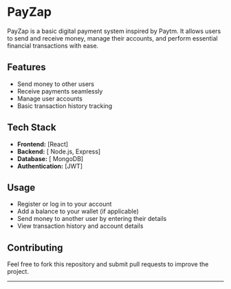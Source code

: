 # PayZap

PayZap is a basic digital payment system inspired by Paytm. It allows users to send and receive money, manage their accounts, and perform essential financial transactions with ease.

## Features
- Send money to other users
- Receive payments seamlessly
- Manage user accounts
- Basic transaction history tracking

## Tech Stack
- **Frontend:** [React]
- **Backend:** [ Node.js, Express]
- **Database:** [ MongoDB]
- **Authentication:** [JWT]


## Usage
- Register or log in to your account
- Add a balance to your wallet (if applicable)
- Send money to another user by entering their details
- View transaction history and account details

## Contributing
Feel free to fork this repository and submit pull requests to improve the project.


---

